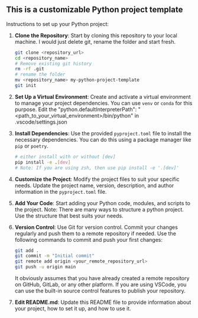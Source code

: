 ## This is a customizable Python project template 

Instructions to set up your Python project:
1. **Clone the Repository**: Start by cloning this repository to your local machine. I would just delete git, rename the folder and start fresh.
    ```bash
    git clone <repository_url>
    cd <repository_name>
    # Remove existing git history
    rm -rf .git
    # rename the folder
    mv <repository_name> my-python-project-template
    git init
    ```

2. **Set Up a Virtual Environment**: Create and activate a virtual environment to manage your
    project dependencies. You can use `venv` or `conda` for this purpose.
    Edit the "python.defaultInterpreterPath": "<path_to_your_virtual_environment>/bin/python" in .vscode/settings.json

3. **Install Dependencies**: Use the provided `pyproject.toml` file to install the necessary
    dependencies. You can do this using a package manager like `pip` or `poetry`.
    ```bash
    # either install with or without [dev]
    pip install -e .[dev]
    # Note: If you are using zsh, then use pip install -e '.[dev]'
    ```
4. **Customize the Project**: Modify the project files to suit your specific needs. Update the
    project name, version, description, and author information in the `pyproject.toml` file.

5. **Add Your Code**: Start adding your Python code, modules, and scripts to the project.
    Note: There are many ways to structure a python project. Use the structure that best suits your needs.

6. **Version Control**: Use Git for version control. Commit your changes regularly and push them to a remote
    repository if needed.
    Use the following commands to commit and push your first changes:
    ```bash   
    git add .
    git commit -m "Initial commit"
    git remote add origin <your_remote_repository_url>
    git push -u origin main
    ```
    It obviously assumes that you have already created a remote repository on GitHub, GitLab, or any other platform. 
    If you are using VSCode, you can use the built-in source control features to publish your repository.

7. **Edit README.md**: Update this README file to provide information about your project, how to set it up, and how to use it.  
